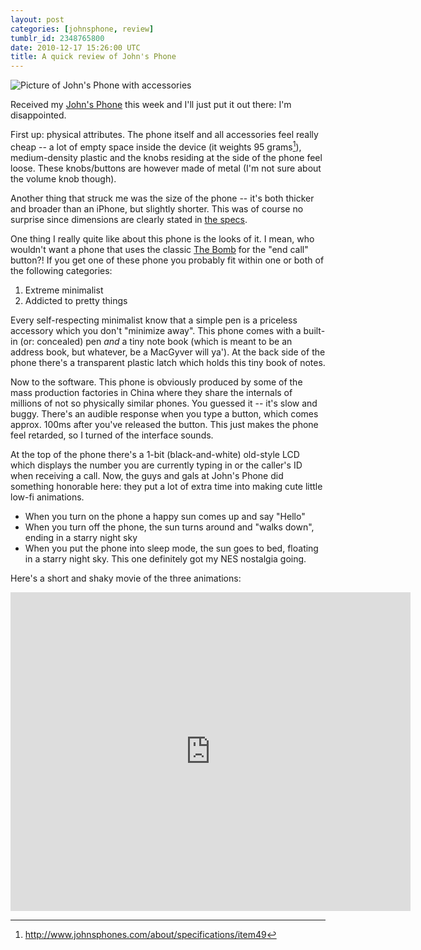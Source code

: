 ```yaml
---
layout: post
categories: [johnsphone, review]
tumblr_id: 2348765800
date: 2010-12-17 15:26:00 UTC
title: A quick review of John's Phone
---
```


![Picture of John's Phone with accessories](http://farm6.static.flickr.com/5001/5268844082_388e53b758_z.jpg)

Received my [John's Phone](http://www.johnsphones.com/) this week and I'll just put it out there: I'm disappointed.

First up: physical attributes. The phone itself and all accessories feel really cheap -- a lot of empty space inside the device (it weights 95 grams[^1]), medium-density plastic and the knobs residing at the side of the phone feel loose. These knobs/buttons are however made of metal (I'm not sure about the volume knob though).

Another thing that struck me was the size of the phone -- it's both thicker and broader than an iPhone, but slightly shorter. This was of course no surprise since dimensions are clearly stated in [the specs](http://www.johnsphones.com/about/specifications/item49).

One thing I really quite like about this phone is the looks of it. I mean, who wouldn't want a phone that uses the classic [The Bomb](http://en.wikipedia.org/wiki/Bomb_(symbol)) for the "end call" button?! If you get one of these phone you probably fit within one or both of the following categories:

1. Extreme minimalist
2. Addicted to pretty things

Every self-respecting minimalist know that a simple pen is a priceless accessory which you don't "minimize away". This phone comes with a built-in (or: concealed) pen _and_ a tiny note book (which is meant to be an address book, but whatever, be a MacGyver will ya'). At the back side of the phone there's a transparent plastic latch which holds this tiny book of notes.

Now to the software. This phone is obviously produced by some of the mass production factories in China where they share the internals of millions of not so physically similar phones. You guessed it -- it's slow and buggy. There's an audible response when you type a button, which comes approx. 100ms after you've released the button. This just makes the phone feel retarded, so I turned of the interface sounds.

At the top of the phone there's a 1-bit (black-and-white) old-style LCD which displays the number you are currently typing in or the caller's ID when receiving a call. Now, the guys and gals at John's Phone did something honorable here: they put a lot of extra time into making cute little low-fi animations.

- When you turn on the phone a happy sun comes up and say "Hello"
- When you turn off the phone, the sun turns around and "walks down", ending in a starry night sky
- When you put the phone into sleep mode, the sun goes to bed, floating in a starry night sky. This one definitely got my NES nostalgia going.

Here's a short and shaky movie of the three animations:

<iframe title="YouTube video player" class="youtube-player" type="text/html" width="640" height="510" src="http://www.youtube.com/embed/1aaTUQayYgI?rel=0" frameborder="0"></iframe>

[^1]: http://www.johnsphones.com/about/specifications/item49